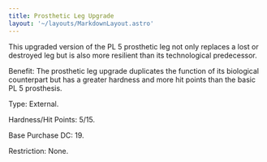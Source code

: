 ```yaml
---
title: Prosthetic Leg Upgrade
layout: '~/layouts/MarkdownLayout.astro'
---
```

This upgraded version of the PL 5 prosthetic leg not only replaces a lost or
destroyed leg but is also more resilient than its technological predecessor.

Benefit: The prosthetic leg upgrade duplicates the function of its biological
counterpart but has a greater hardness and more hit points than the basic PL 5
prosthesis.

Type: External.

Hardness/Hit Points: 5/15.

Base Purchase DC: 19.

Restriction: None.

